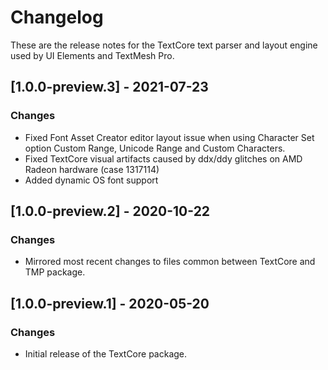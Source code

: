 # Changelog
These are the release notes for the TextCore text parser and layout engine used by UI Elements and TextMesh Pro.

## [1.0.0-preview.3] - 2021-07-23
### Changes
- Fixed Font Asset Creator editor layout issue when using Character Set option Custom Range, Unicode Range and Custom Characters.
- Fixed TextCore visual artifacts caused by ddx/ddy glitches on AMD Radeon hardware (case 1317114)
- Added dynamic OS font support

## [1.0.0-preview.2] - 2020-10-22
### Changes
- Mirrored most recent changes to files common between TextCore and TMP package.

## [1.0.0-preview.1] - 2020-05-20
### Changes
- Initial release of the TextCore package.
